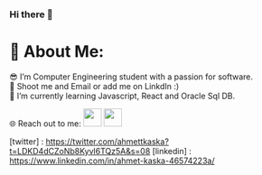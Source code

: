 ### Hi there 👋

<h1>💫 About Me:</h1>
😎 I’m Computer Engineering student with a passion for software.<br>
🤝 Shoot me and Email or add me on LinkdIn :)<br>
🌱 I’m currently learning Javascript, React and Oracle Sql DB.<br>


🌐 Reach out to me:
<img height="32" width="32" src="https://unpkg.com/simple-icons@v8/icons/[twitter].svg" />
<img height="32" width="32" src="https://unpkg.com/simple-icons@v8/icons/[linkedin].svg" />

[twitter] : https://twitter.com/ahmettkaska?t=LDKD4dCZoNb8Kyvl6TQz5A&s=08
[linkedin] : https://www.linkedin.com/in/ahmet-kaska-46574223a/
